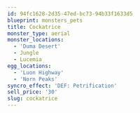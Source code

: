 ```yaml
---
id: 94fc1628-2d35-47ed-bc73-94b33f1633d5
blueprint: monsters_pets
title: Cockatrice
monster_type: aerial
monster_locations:
  - 'Duma Desert'
  - Jungle
  - Lucemia
egg_locations:
  - 'Luon Highway'
  - 'Norn Peaks'
syncro_effect: 'DEF: Petrification'
sell_price: '30'
slug: cockatrice
---
```

